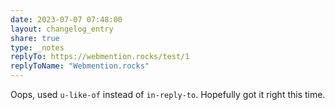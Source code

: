 ```yaml
---
date: 2023-07-07 07:48:00
layout: changelog_entry
share: true
type: _notes
replyTo: https://webmention.rocks/test/1
replyToName: "Webmention.rocks"
---
```

Oops, used `u-like-of` instead of `in-reply-to`. Hopefully got it right this time.